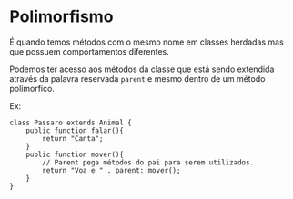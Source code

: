 # Polimorfismo

É quando temos métodos com o mesmo nome em classes herdadas mas que possuem
comportamentos diferentes.

Podemos ter acesso aos métodos da classe que está sendo extendida através da
palavra reservada `parent` e  mesmo dentro de um método polimorfico.

Ex:
```
class Passaro extends Animal {
	public function falar(){
		return "Canta";
	}
	public function mover(){
        // Parent pega métodos do pai para serem utilizados.
		return "Voa e " . parent::mover();
	}
}
```
